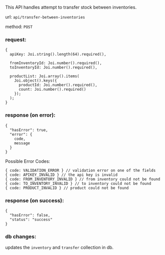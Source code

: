 This API handles attempt to transfer stock between inventories.

url: `api/transfer-between-inventories`

method: `POST`

### request: 
```
{
  apiKey: Joi.string().length(64).required(),

  fromInventoryId: Joi.number().required(),
  toInventoryId: Joi.number().required(),
  
  productList: Joi.array().items(
    Joi.object().keys({
      productId: Joi.number().required(),
      count: Joi.number().required()
    });
  );
}
```

### response (on error):
```
{
  "hasError": true,
  "error": {
    code,
    message
  }
}
```
Possible Error Codes:
```
{ code: VALIDATION_ERROR } // validation error on one of the fields
{ code: APIKEY_INVALID } // the api key is invalid
{ code: FROM_INVENTORY_INVALID } // from inventory could not be found
{ code: TO_INVENTORY_INVALID } // to inventory could not be found
{ code: PRODUCT_INVALID } // product could not be found
```

### response (on success):
```
{
  "hasError": false,
  "status": "success"
}
```

### db changes:
updates the `inventory` and `transfer` collection in db.